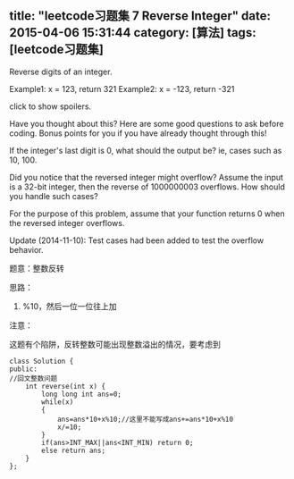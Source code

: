 title: "leetcode习题集 7 Reverse Integer"
date: 2015-04-06 15:31:44
category: [算法]
tags: [leetcode习题集]
---

Reverse digits of an integer.

Example1: x = 123, return 321
Example2: x = -123, return -321

click to show spoilers.

Have you thought about this?
Here are some good questions to ask before coding. Bonus points for you if you have already thought through this!

If the integer's last digit is 0, what should the output be? ie, cases such as 10, 100.

Did you notice that the reversed integer might overflow? Assume the input is a 32-bit integer, then the reverse of 1000000003 overflows. How should you handle such cases?

For the purpose of this problem, assume that your function returns 0 when the reversed integer overflows.

Update (2014-11-10):
Test cases had been added to test the overflow behavior.


题意：整数反转

思路：

1. %10，然后一位一位往上加

注意：

这题有个陷阱，反转整数可能出现整数溢出的情况，要考虑到


```
class Solution {
public:
//回文整数问题
    int reverse(int x) {
        long long int ans=0;
        while(x)
        {
            ans=ans*10+x%10;//这里不能写成ans+=ans*10+x%10
            x/=10;
        }
        if(ans>INT_MAX||ans<INT_MIN) return 0;
        else return ans;
    }
};
```